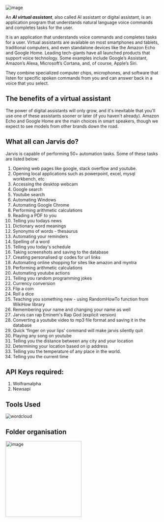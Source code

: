 ![image](https://cdn.dribbble.com/users/14238654/screenshots/20162978/media/e38d247e2029c66c5558a760b12195b8.gif)

An ***AI virtual assistant***, also called AI assistant or digital assistant, is an application program that understands natural language voice commands and completes tasks for the user.

It is an application that understands voice commands and completes tasks for a user. Virtual assistants are available on most smartphones and tablets, traditional computers, and even standalone devices like the Amazon Echo and Google Home. Leading tech-giants have all launched products that support voice technology. Some examples include Google’s Assistant, Amazon’s Alexa, Microsoft’s Cortana, and, of course, Apple’s Siri.

They combine specialized computer chips, microphones, and software that listen for specific spoken commands from you and can answer back in a voice that you select.

## **The benefits of a virtual assistant**

The power of digital assistants will only grow, and it's inevitable that you'll use one of these assistants sooner or later (if you haven't already). Amazon Echo and Google Home are the main choices in smart speakers, though we expect to see models from other brands down the road.

## **What all can Jarvis do?**

Jarvis is capable of performing 50+ automation tasks. Some of these tasks are listed below:

1. Opening web pages like google, stack overflow and youtube.
2. Opening local applications such as powerpoint, excel, mysql workbench, etc
3. Accessing the desktop webcam
4. Google search
5. Youtube search
6. Automating Windows
7. Automating Google Chrome
8. Performing arithmetic calculations
9. Reading a PDF to you
10. Telling you todays news
11. Dictionary word meanings
12. Synonyms of words - thesaurus
13. Automating your reminders 
14. Spelling of a word
15. Telling you today's schedule
16. Taking screenshots and saving to the database
17. Creating personalised qr codes for url links
18. Automating online shopping for sites like amazon and myntra
19. Performing arithmetic calculations
20. Automating youtube actions
21. Telling you random programming jokes
22. Currency conversion
23. Flip a coin 
24. Roll a dice
25. Teaching you something new - using RandomHowTo function from WikiHow library
26. Remembering your name and changing your name as well
27. Jarvis can rap Eminem's Rap God (explicit version)
28. Converting a youtube video to mp3 file format and saving it in the database
29. Quick 'finger on your lips' command will make jarvis silently quit
30. Playing any song on youtube
31. Telling you the distance between any city and your location
32. Determining your location based on ip address
33. Telling you the temperature of any place in the world.
34. Telling you the current time

## API Keys required:

1. Wolframalpha
2. Newsapi

## **Tools Used**

![wordcloud](https://user-images.githubusercontent.com/106082126/208312737-fad9db35-1b34-4f21-95ca-e927e07b25d3.jpg)

## Folder organisation

<img width="247" alt="image" src="https://user-images.githubusercontent.com/106082126/208313476-f8c13304-344a-4743-ac9a-9144fd909347.png">




